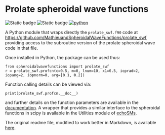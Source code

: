 # Prolate spheroidal wave functions

![Static badge](https://img.shields.io/pypi/v/spheroidalwavefunctions.svg)
![Static badge](https://img.shields.io/github/license/gavinmacaulay/spheroidalwavefunctions)
[![python](https://img.shields.io/pypi/pyversions/spheroidalwavefunctions.svg?logo=python&logoColor=white)](https://pypi.org/project/https://github.com/gavinmacaulay/spheroidalwavefunctions/)

A Python module that wraps directly the `prolate_swf.f90` code at <https://github.com/MathieuandSpheroidalWaveFunctions/prolate_swf>, providing access to the subroutine
version of the prolate spheroidal wave code in that file.

Once installed in Python, the package can be used thus:

    from spheroidalwavefunctions import prolate_swf
    r = prolate_swf.profcn(c=0.5, m=0, lnum=10, x1=0.5, ioprad=2, iopang=2, iopnorm=0, arg=[0.1, 0.2])

Function calling details can be viewed via:

    print(prolate_swf.profcn.__doc__)

and further details on the function parameters are available in the [documentation](https://github.com/gavinmacaulay/spheroidalwavefunctions/blob/master/readme_original.md). A wrapper that provides a similar interface to
the spheroidal functions in scipy is available in the Utilities module of
[echoSMs](https://github.com/ices-tools-dev/echoSMs).

The original readme file, modified to work better in Markdown, is available [here](https://github.com/gavinmacaulay/spheroidalwavefunctions/blob/master/readme_original.md).

